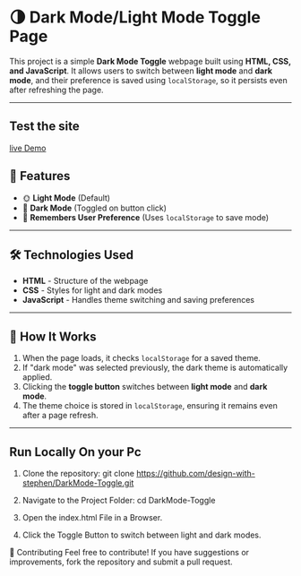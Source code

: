 # 🌗 Dark Mode/Light Mode Toggle Page

This project is a simple **Dark Mode Toggle** webpage built using **HTML, CSS, and JavaScript**. It allows users to switch between **light mode** and **dark mode**, and their preference is saved using `localStorage`, so it persists even after refreshing the page.

---
## Test the site
[live Demo]()

## 🚀 Features
- 🌞 **Light Mode** (Default)
- 🌙 **Dark Mode** (Toggled on button click)
- 🔄 **Remembers User Preference** (Uses `localStorage` to save mode)

---

## 🛠️ Technologies Used
- **HTML** - Structure of the webpage
- **CSS** - Styles for light and dark modes
- **JavaScript** - Handles theme switching and saving preferences

---

## 📜 How It Works
1. When the page loads, it checks `localStorage` for a saved theme.
2. If "dark mode" was selected previously, the dark theme is automatically applied.
3. Clicking the **toggle button** switches between **light mode** and **dark mode**.
4. The theme choice is stored in `localStorage`, ensuring it remains even after a page refresh.

---

## Run Locally On your Pc 
1. Clone the repository:
git clone https://github.com/design-with-stephen/DarkMode-Toggle.git

2. Navigate to the Project Folder:
cd DarkMode-Toggle

3. Open the index.html File in a Browser.
4. Click the Toggle Button to switch between light and dark modes.

🤝 Contributing
Feel free to contribute! If you have suggestions or improvements, fork the repository and submit a pull request.




